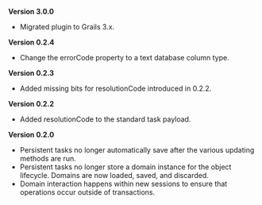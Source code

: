 **Version 3.0.0**
* Migrated plugin to Grails 3.x.

**Version 0.2.4**
* Change the errorCode property to a text database column type.

**Version 0.2.3**
* Added missing bits for resolutionCode introduced in 0.2.2.

**Version 0.2.2**
* Added resolutionCode to the standard task payload.

**Version 0.2.0**
* Persistent tasks no longer automatically save after the various updating methods are run.
* Persistent tasks no longer store a domain instance for the object lifecycle. Domains are now loaded, saved, and discarded.
* Domain interaction happens within new sessions to ensure that operations occur outside of transactions.
